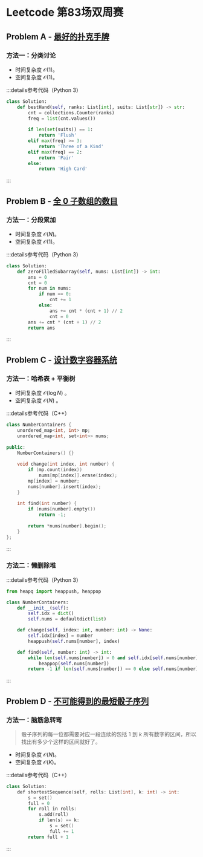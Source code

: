 # Leetcode 第83场双周赛

## Problem A - [最好的扑克手牌](https://leetcode.cn/problems/best-poker-hand/)

### 方法一：分类讨论

- 时间复杂度 $\mathcal{O}(1)$。
- 空间复杂度 $\mathcal{O}(1)$。

:::details参考代码（Python 3）

```python
class Solution:
    def bestHand(self, ranks: List[int], suits: List[str]) -> str:
        cnt = collections.Counter(ranks)
        freq = list(cnt.values())
        
        if len(set(suits)) == 1:
            return 'Flush'
        elif max(freq) >= 3:
            return 'Three of a Kind'
        elif max(freq) == 2:
            return 'Pair'
        else:
            return 'High Card'
```

:::

## Problem B - [全 0 子数组的数目](https://leetcode.cn/problems/number-of-zero-filled-subarrays/)

### 方法一：分段累加

- 时间复杂度 $\mathcal{O}(N)$。
- 空间复杂度 $\mathcal{O}(1)$。

:::details参考代码（Python 3）

```python
class Solution:
    def zeroFilledSubarray(self, nums: List[int]) -> int:
        ans = 0
        cnt = 0
        for num in nums:
            if num == 0:
                cnt += 1
            else:
                ans += cnt * (cnt + 1) // 2
                cnt = 0
        ans += cnt * (cnt + 1) // 2
        return ans
```

:::

## Problem C - [设计数字容器系统](https://leetcode.cn/problems/design-a-number-container-system/)

### 方法一：哈希表 + 平衡树

- 时间复杂度 $\mathcal{O}(\log N)$ 。
- 空间复杂度 $\mathcal{O}(N)$ 。

:::details参考代码（C++）

```cpp
class NumberContainers {
    unordered_map<int, int> mp;
    unordered_map<int, set<int>> nums;
    
public:
    NumberContainers() {}
    
    void change(int index, int number) {
        if (mp.count(index))
            nums[mp[index]].erase(index);
        mp[index] = number;
        nums[number].insert(index);
    }
    
    int find(int number) {
        if (nums[number].empty())
            return -1;
        
        return *nums[number].begin();
    }
};
```

:::

### 方法二：懒删除堆

:::details参考代码（Python 3）

```python
from heapq import heappush, heappop

class NumberContainers:
    def __init__(self):
        self.idx = dict()
        self.nums = defaultdict(list)

    def change(self, index: int, number: int) -> None:
        self.idx[index] = number
        heappush(self.nums[number], index)

    def find(self, number: int) -> int:
        while len(self.nums[number]) > 0 and self.idx[self.nums[number][0]] != number:
            heappop(self.nums[number])
        return -1 if len(self.nums[number]) == 0 else self.nums[number][0]
```

:::


## Problem D - [不可能得到的最短骰子序列](https://leetcode.cn/problems/shortest-impossible-sequence-of-rolls/)

### 方法一：脑筋急转弯

> 骰子序列的每一位都需要对应一段连续的包括 $1$ 到 $k$ 所有数字的区间，所以找出有多少个这样的区间就好了。

- 时间复杂度 $\mathcal{O}(N)$。
- 空间复杂度 $\mathcal{O}(K)$。

:::details参考代码（C++）

```cpp
class Solution:
    def shortestSequence(self, rolls: List[int], k: int) -> int:
        s = set()
        full = 0
        for roll in rolls:
            s.add(roll)
            if len(s) == k:
                s = set()
                full += 1
        return full + 1
```

:::
